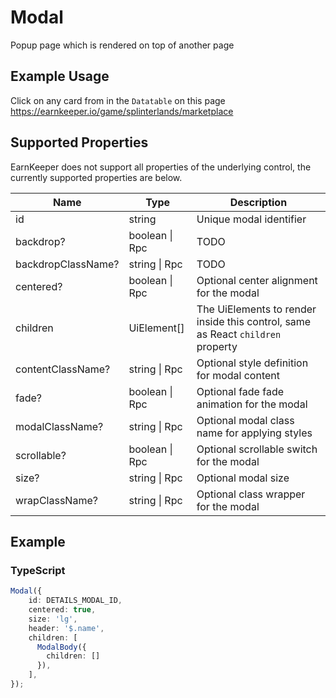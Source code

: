 # Modal

Popup page which is rendered on top of another page

## Example Usage

Click on any card from in the `Datatable` on this page <https://earnkeeper.io/game/splinterlands/marketplace>

## Supported Properties

EarnKeeper does not support all properties of the underlying control, the currently supported properties are below.

| Name               | Type           | Description                                                                     |
| ------------------ | -------------- | ------------------------------------------------------------------------------- |
| id                 | string         | Unique modal identifier                                                         |
| backdrop?          | boolean \| Rpc | TODO                                                                            |
| backdropClassName? | string \| Rpc  | TODO                                                                            |
| centered?          | boolean \| Rpc | Optional center alignment for the modal                                         |
| children           | UiElement\[]   | The UiElements to render inside this control, same as React `children` property |
| contentClassName?  | string \| Rpc  | Optional style definition for modal content                                     |
| fade?              | boolean \| Rpc | Optional fade fade animation for the modal                                      |
| modalClassName?    | string \| Rpc  | Optional modal class name for applying styles                                   |
| scrollable?        | boolean \| Rpc | Optional scrollable switch for the modal                                        |
| size?              | string \| Rpc  | Optional modal size                                                             |
| wrapClassName?     | string \| Rpc  | Optional class wrapper for the modal                                            |

## Example

### TypeScript

```typescript
Modal({
    id: DETAILS_MODAL_ID,
    centered: true,
    size: 'lg',
    header: '$.name',
    children: [
      ModalBody({
        children: []
      }),
    ],
});
```

